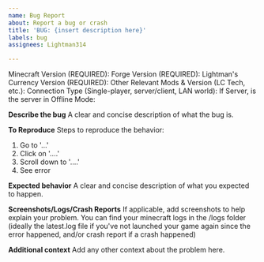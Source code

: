 ```yaml
---
name: Bug Report
about: Report a bug or crash
title: 'BUG: {insert description here}'
labels: bug
assignees: Lightman314

---
```


Minecraft Version (REQUIRED): 
Forge Version (REQUIRED): 
Lightman's Currency Version (REQUIRED): 
Other Relevant Mods & Version (LC Tech, etc.): 
Connection Type (Single-player, server/client, LAN world): 
If Server, is the server in Offline Mode: 

**Describe the bug**
A clear and concise description of what the bug is.

**To Reproduce**
Steps to reproduce the behavior:
1. Go to '...'
2. Click on '....'
3. Scroll down to '....'
4. See error

**Expected behavior**
A clear and concise description of what you expected to happen.

**Screenshots/Logs/Crash Reports**
If applicable, add screenshots to help explain your problem.
You can find your minecraft logs in the /logs folder (ideally the latest.log file if you've not launched your game again since the error happened, and/or crash report if a crash happened)

**Additional context**
Add any other context about the problem here.
